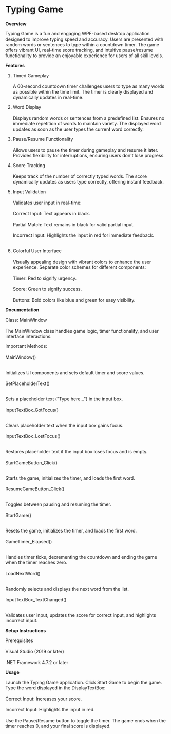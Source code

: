 # Typing Game

**Overview**

Typing Game is a fun and engaging WPF-based desktop application designed to improve typing speed and accuracy.
Users are presented with random words or sentences to type within a countdown timer.
The game offers vibrant UI, real-time score tracking, and intuitive pause/resume functionality to provide an enjoyable experience for users of all skill levels.

**Features**

1. Timed Gameplay<br><br>
A 60-second countdown timer challenges users to type as many words as possible within the time limit.
The timer is clearly displayed and dynamically updates in real-time.

2. Word Display<br><br>
Displays random words or sentences from a predefined list.
Ensures no immediate repetition of words to maintain variety.
The displayed word updates as soon as the user types the current word correctly.

3. Pause/Resume Functionality<br><br>
Allows users to pause the timer during gameplay and resume it later.
Provides flexibility for interruptions, ensuring users don't lose progress.

4. Score Tracking<br><br>
Keeps track of the number of correctly typed words.
The score dynamically updates as users type correctly, offering instant feedback.

5. Input Validation<br><br>
Validates user input in real-time:<br><br>
Correct Input: Text appears in black.<br><br>
Partial Match: Text remains in black for valid partial input.<br><br>
Incorrect Input: Highlights the input in red for immediate feedback.<br><br>

6. Colorful User Interface<br><br>
Visually appealing design with vibrant colors to enhance the user experience.
Separate color schemes for different components:<br><br>
Timer: Red to signify urgency.<br><br>
Score: Green to signify success.<br><br>
Buttons: Bold colors like blue and green for easy visibility.

**Documentation**

Class: MainWindow<br><br>
The MainWindow class handles game logic, timer functionality, and user interface interactions.

Important Methods:<br><br>
MainWindow()<br><br>

Initializes UI components and sets default timer and score values.<br><br>
SetPlaceholderText()<br><br>

Sets a placeholder text ("Type here...") in the input box.<br><br>
InputTextBox_GotFocus()<br><br>

Clears placeholder text when the input box gains focus.<br><br>
InputTextBox_LostFocus()<br><br>

Restores placeholder text if the input box loses focus and is empty.<br><br>
StartGameButton_Click()<br><br>

Starts the game, initializes the timer, and loads the first word.<br><br>
ResumeGameButton_Click()<br><br>

Toggles between pausing and resuming the timer.<br><br>
StartGame()<br><br>

Resets the game, initializes the timer, and loads the first word.<br><br>
GameTimer_Elapsed()<br><br>

Handles timer ticks, decrementing the countdown and ending the game when the timer reaches zero.<br><br>
LoadNextWord()<br><br>

Randomly selects and displays the next word from the list.<br><br>
InputTextBox_TextChanged()<br><br>

Validates user input, updates the score for correct input, and highlights incorrect input.

**Setup Instructions**

Prerequisites<br><br>
Visual Studio (2019 or later)<br><br>
.NET Framework 4.7.2 or later

**Usage**

Launch the Typing Game application.
Click Start Game to begin the game.
Type the word displayed in the DisplayTextBox:<br><br>
Correct Input: Increases your score.<br><br>
Incorrect Input: Highlights the input in red.<br><br>
Use the Pause/Resume button to toggle the timer.
The game ends when the timer reaches 0, and your final score is displayed.
